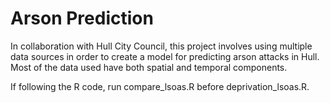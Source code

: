 # Arson Prediction
In collaboration with Hull City Council, this project involves using multiple data sources in order to create a model for predicting arson attacks in Hull. Most of the data used have both spatial and temporal components.

If following the R code, run compare_lsoas.R before deprivation_lsoas.R.

